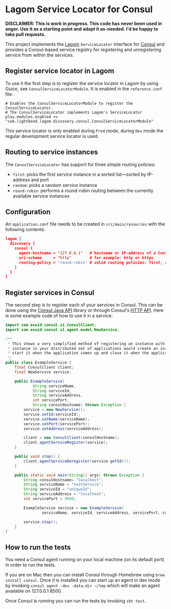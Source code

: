 #  Lagom Service Locator for Consul

**DISCLAIMER: This is work in progress. This code has never been used in anger. Use it as a starting point and adapt it as-needed. I'd be happy to take pull requests.**

This project implements the [Lagom](http://lightbend.com/lagom) `ServiceLocator` interface for [Consul](https://www.consul.io) and provides a Consul-based service registry for registering and unregistering service from within the services.

## Register service locator in Lagom

To use it the first step is to register the service locator in Lagom by using Guice, see `ConsulServiceLocatorModule`. It is enabled in the `reference.conf` file:
```config
# Enables the ConsulServiceLocatorModule to register the ConsulServiceLocator.
# The ConsulServiceLocator implements Lagom's ServiceLocator
play.modules.enabled += "com.lightbend.lagom.discovery.consul.ConsulServiceLocatorModule"
```

This service locator is only enabled during `Prod` mode, during `Dev` mode the regular development service locator is used.

## Routing to service instances

The `ConsulServiceLocator` has support for three simple routing policies: 
* `first`: picks the first service instance in a sorted list—sorted by IP-address and port
* `random`: picks a random service instance
* `round-robin`: performs a round-robin routing between the currently available service instances

## Configuration

An `application.conf` file needs to be created in `src/main/resources` with the following contents:

```json
lagom {
  discovery {
    consul {
      agent-hostname = "127.0.0.1"   # hostname or IP-address of a Consul agent
      uri-scheme     = "http"        # for example: http or https
      routing-policy = "round-robin" # valid routing policies: first, random, round-robin
    }
  }
}
```

## Register services in Consul

The second step is to register each of your services in Consul. This can be done using the [Consul Java API](https://github.com/Ecwid/consul-api) library or through Consul's [HTTP API](https://www.consul.io/intro/getting-started/services.html). Here is some example code of how to use it in a service:

```java
import com.ecwid.consul.v1.ConsulClient;
import com.ecwid.consul.v1.agent.model.NewService;

/**
 * This shows a very simplified method of registering an instance with the service discovery. Each individual
 * instance in your distributed set of applications would create an instance of something similar to ExampleServer,
 * start it when the application comes up and close it when the application shuts down.
 */
public class ExampleService {
    final ConsulClient client;
    final NewService service;

    public ExampleService(
            String serviceName,
            String serviceId,
            String serviceAddress,
            int servicePort,
            String consulHostname) throws Exception {
        service = new NewService();
        service.setId(serviceId);
        service.setName(serviceName);
        service.setPort(servicePort);
        service.setAddress(serviceAddress);

        client = new ConsulClient(consulHostname);
        client.agentServiceRegister(service);
    }

    public void stop() {
        client.agentServiceDeregister(service.getId());
    }

    public static void main(String[] args) throws Exception {
        String consulHostname= "localhost";
        String serviceName = "testService";
        String serviceId = "uniqueId";
        String serviceAddress = "localhost";
        int servicePort = 9000;

        ExampleService service = new ExampleService(
                serviceName, serviceId, serviceAddress, servicePort, consulHostname);

        service.stop();
    }
}
```

## How to run the tests

You need a Consul agent running on your local machine (on its default port) in order to run the tests. 

If you are on Mac then you can install Consul through Homebrew using `brew install consul`. Once it is installed you can start up an agent in dev mode by invoking `consul agent -dev -data-dir ~/tmp` which will make an agent available on 127.0.0.1:8500.

Once Consul is running you can run the tests by invoking `sbt test`.
